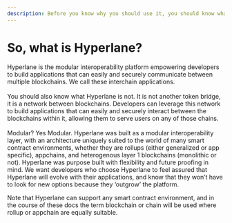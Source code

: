 ```yaml
---
description: Before you know why you should use it, you should know what it is, right?
---
```


# So, what is Hyperlane?

Hyperlane is the modular interoperability platform empowering developers to build applications that can easily and securely communicate between multiple blockchains. We call these interchain applications.\
\
You should also know what Hyperlane is not. It is not another token bridge, it is a network between blockchains. Developers can leverage this network to build applications that can easily and securely interact between the blockchains within it, allowing them to serve users on any of those chains.\
\
Modular? Yes Modular. Hyperlane was built as a modular interoperability layer, with an architecture uniquely suited to the world of many smart contract environments, whether they are rollups (either generalized or app specific), appchains, and heterogenous layer 1 blockchains (monolithic or not). Hyperlane was purpose built with flexibility and future proofing in mind. We want developers who choose Hyperlane to feel assured that Hyperlane will evolve with their applications, and know that they won’t have to look for new options because they ‘outgrow’ the platform.

Note that Hyperlane can support any smart contract environment, and in the course of these docs the term blockchain or chain will be used where rollup or appchain are equally suitable.&#x20;
